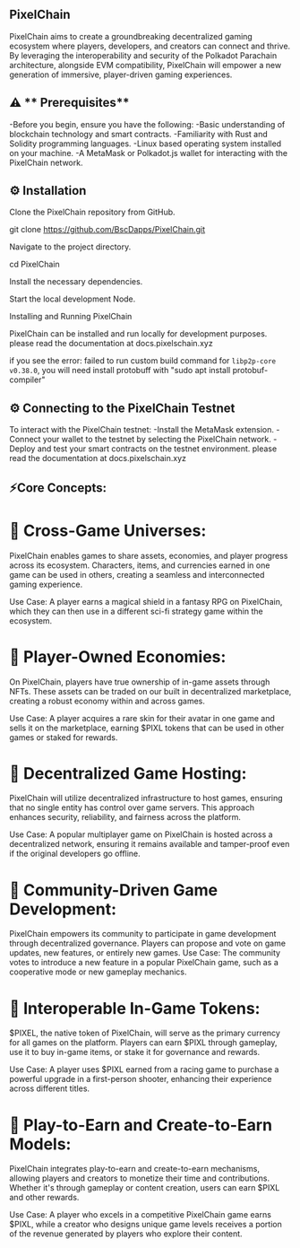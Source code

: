 ## PixelChain

PixelChain aims to create a groundbreaking decentralized gaming ecosystem where players, developers, and creators can connect and thrive. By leveraging the interoperability and security of the Polkadot Parachain architecture, alongside EVM compatibility, PixelChain will empower a new generation of immersive, player-driven gaming experiences.

## ⚠️ ** Prerequisites**

-Before you begin, ensure you have the following:
-Basic understanding of blockchain technology and smart contracts.
-Familiarity with Rust and Solidity programming languages.
-Linux based operating system installed on your machine.
-A MetaMask or Polkadot.js wallet for interacting with the PixelChain network.

## ⚙️ Installation 

Clone the PixelChain repository from GitHub.

git clone https://github.com/BscDapps/PixelChain.git

Navigate to the project directory.

cd PixelChain

Install the necessary dependencies.

Start the local development Node.

Installing and Running PixelChain

PixelChain can be installed and run locally for development purposes. please read the documentation at docs.pixelschain.xyz

if you see the error: failed to run custom build command for `libp2p-core v0.38.0`, you will need install protobuff with "sudo apt  install protobuf-compiler" 

## ⚙️ Connecting to the PixelChain Testnet

To interact with the PixelChain testnet:
-Install the MetaMask extension.
-Connect your wallet to the testnet by selecting the PixelChain network.
-Deploy and test your smart contracts on the testnet environment.
please read the documentation at docs.pixelschain.xyz


## ⚡️Core Concepts:

# 🎯 Cross-Game Universes:

PixelChain enables games to share assets, economies, and player progress across its ecosystem. Characters, items, and currencies earned in one game can be used in others, creating a seamless and interconnected gaming experience.

Use Case: A player earns a magical shield in a fantasy RPG on PixelChain, which they can then use in a different sci-fi strategy game within the ecosystem.

# 🎯 Player-Owned Economies:

On PixelChain, players have true ownership of in-game assets through NFTs. These assets can be traded on our built in decentralized marketplace, creating a robust economy within and across games.

Use Case: A player acquires a rare skin for their avatar in one game and sells it on the marketplace, earning $PIXL tokens that can be used in other games or staked for rewards.

# 🎯 Decentralized Game Hosting:

PixelChain will utilize decentralized infrastructure to host games, ensuring that no single entity has control over game servers. This approach enhances security, reliability, and fairness across the platform.

Use Case: A popular multiplayer game on PixelChain is hosted across a decentralized network, ensuring it remains available and tamper-proof even if the original developers go offline.

# 🎯 Community-Driven Game Development:

PixelChain empowers its community to participate in game development through decentralized governance. Players can propose and vote on game updates, new features, or entirely new games.
Use Case: The community votes to introduce a new feature in a popular PixelChain game, such as a cooperative mode or new gameplay mechanics.

# 🎯 Interoperable In-Game Tokens:

$PIXEL, the native token of PixelChain, will serve as the primary currency for all games on the platform. Players can earn $PIXL through gameplay, use it to buy in-game items, or stake it for governance and rewards.

Use Case: A player uses $PIXL earned from a racing game to purchase a powerful upgrade in a first-person shooter, enhancing their experience across different titles.

# 🎯 Play-to-Earn and Create-to-Earn Models:

PixelChain integrates play-to-earn and create-to-earn mechanisms, allowing players and creators to monetize their time and contributions. Whether it's through gameplay or content creation, users can earn $PIXL and other rewards.

Use Case: A player who excels in a competitive PixelChain game earns $PIXL, while a creator who designs unique game levels receives a portion of the revenue generated by players who explore their content.
